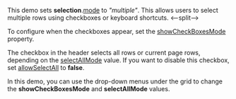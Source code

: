 This demo sets **selection**.[mode](/Documentation/ApiReference/UI_Components/dxDataGrid/Configuration/selection/#mode) to *"multiple"*. This allows users to select multiple rows using checkboxes or keyboard shortcuts.
<--split-->

To configure when the checkboxes appear, set the [showCheckBoxesMode](/Documentation/ApiReference/UI_Components/dxDataGrid/Configuration/selection/#showCheckBoxesMode) property.

The checkbox in the header selects all rows or current page rows, depending on the [selectAllMode](/Documentation/ApiReference/UI_Components/dxDataGrid/Configuration/selection/#selectAllMode) value. If you want to disable this checkbox, set [allowSelectAll](/Documentation/ApiReference/UI_Components/dxDataGrid/Configuration/selection/#allowSelectAll) to **false**.

In this demo, you can use the drop-down menus under the grid to change the **showCheckBoxesMode** and **selectAllMode** values.